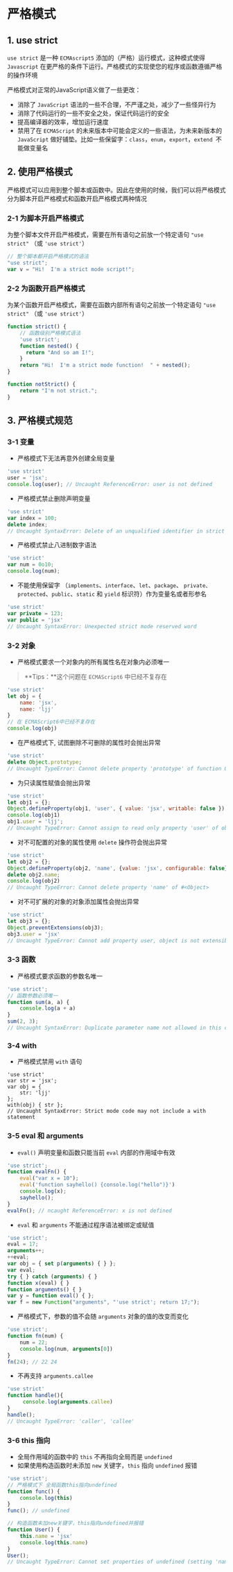 # 严格模式



## 1. use strict

`use strict` 是一种 `ECMAscript5` 添加的（严格）运行模式，这种模式使得 `Javascript` 在更严格的条件下运行。严格模式的实现使您的程序或函数遵循严格的操作环境

严格模式对正常的JavaScript语义做了一些更改：

- 消除了 `JavaScript` 语法的一些不合理，不严谨之处，减少了一些怪异行为
- 消除了代码运行的一些不安全之处，保证代码运行的安全
- 提高编译器的效率，增加运行速度
- 禁用了在 `ECMAScript` 的未来版本中可能会定义的一些语法，为未来新版本的`JavaScript` 做好铺垫。比如一些保留字：`class`，`enum`，`export`，`extend `不能做变量名



## 2. 使用严格模式

严格模式可以应用到整个脚本或函数中。因此在使用的时候，我们可以将严格模式分为脚本开启严格模式和函数开启严格模式两种情况



### 2-1 为脚本开启严格模式

为整个脚本文件开启严格模式，需要在所有语句之前放一个特定语句 `"use strict"` （或 `'use strict'`）

```js
// 整个脚本都开启严格模式的语法
"use strict";
var v = "Hi!  I'm a strict mode script!";
```



### 2-2 为函数开启严格模式

为某个函数开启严格模式，需要在函数内部所有语句之前放一个特定语句 `"use strict"` （或 `'use strict'`）

```js
function strict() {
    // 函数级别严格模式语法
    'use strict';
    function nested() {
      return "And so am I!";
    }
    return "Hi!  I'm a strict mode function!  " + nested();
}

function notStrict() {
    return "I'm not strict.";
}
```



## 3. 严格模式规范

### 3-1 变量

* 严格模式下无法再意外创建全局变量

```js
'use strict'
user = 'jsx';
console.log(user); // Uncaught ReferenceError: user is not defined
```



* 严格模式禁止删除声明变量

```js
'use strict'
var index = 100;
delete index;
// Uncaught SyntaxError: Delete of an unqualified identifier in strict mode
```



* 严格模式禁止八进制数字语法

```js
'use strict'
var num = 0o10;
console.log(num);
```



* 不能使用保留字 （`implements`、`interface`、`let`、`package`、 `private、protected`、`public`、`static`  和  `yield`  标识符）作为变量名或者形参名

```js
'use strict'
var private = 123;
var public = 'jsx'
// Uncaught SyntaxError: Unexpected strict mode reserved word
```



### 3-2 对象

* 严格模式要求一个对象内的所有属性名在对象内必须唯一

> **Tips：**这个问题在 `ECMAScript6` 中已经不复存在

```js
'use strict'
let obj = {
    name: 'jsx',
    name: 'ljj'
}
// 在 ECMAScript6中已经不复存在
console.log(obj)
```



* 在严格模式下, 试图删除不可删除的属性时会抛出异常

```js
'use strict'
delete Object.prototype;
// Uncaught TypeError: Cannot delete property 'prototype' of function Object() { [native code] }
```



* 为只读属性赋值会抛出异常

```js
'use strict'
let obj1 = {};
Object.defineProperty(obj1, 'user', { value: 'jsx', writable: false });
console.log(obj1)
obj1.user = 'ljj';
// Uncaught TypeError: Cannot assign to read only property 'user' of object '#<Object>'
```



* 对不可配置的对象的属性使用 `delete` 操作符会抛出异常

```js
'use strict'
let obj2 = {};
Object.defineProperty(obj2, 'name', {value: 'jsx', configurable: false})
delete obj2.name;
console.log(obj2)
// Uncaught TypeError: Cannot delete property 'name' of #<Object>
```



* 对不可扩展的对象的对象添加属性会抛出异常

```js
'use strict'
let obj3 = {};
Object.preventExtensions(obj3);
obj3.user = 'jsx'
// Uncaught TypeError: Cannot add property user, object is not extensible
```



### 3-3 函数

*  严格模式要求函数的参数名唯一

```js
'use strict';
// 函数参数必须唯一
function sum(a, a) {
    console.log(a + a)
}
sum(2, 3);
// Uncaught SyntaxError: Duplicate parameter name not allowed in this context
```



### 3-4 with

* 严格模式禁用 `with` 语句

```
'use strict'
var str = 'jsx';
var obj = {
    str: 'ljj'
};
with(obj) { str };
// Uncaught SyntaxError: Strict mode code may not include a with statement 
```



### 3-5 eval 和 arguments

* `eval()` 声明变量和函数只能当前 `eval` 内部的作用域中有效

```js
'use strict';
function evalFn() {
    eval("var x = 10");
    eval('function sayhello() {console.log("hello")}')
    console.log(x); 
    sayhello();
}
evalFn(); // ncaught ReferenceError: x is not defined
```



* `eval` 和 `arguments` 不能通过程序语法被绑定或赋值

```js
'use strict';
eval = 17;
arguments++;
++eval;
var obj = { set p(arguments) { } };
var eval;
try { } catch (arguments) { }
function x(eval) { }
function arguments() { }
var y = function eval() { };
var f = new Function("arguments", "'use strict'; return 17;");
```



* 严格模式下，参数的值不会随 `arguments` 对象的值的改变而变化

```js
'use strict';
function fn(num) {
    num = 22;
    console.log(num, arguments[0])
}
fn(24); // 22 24
```



* 不再支持 `arguments.callee`

```js
'use strict'
function handle(){
     console.log(arguments.callee)
}
handle();
// Uncaught TypeError: 'caller', 'callee'
```



### 3-6 this 指向

* 全局作用域的函数中的 `this` 不再指向全局而是 `undefined`
* 如果使用构造函数时未添加 `new` 关键字，`this` 指向 `undefined` 报错

```js
'use strict';
// 严格模式下 全局函数this指向undefined
function func() {
    console.log(this)
}
func(); // undefined

// 构造函数未加new关键字，this指向undefined并报错
function User() {
    this.name = 'jsx'
    console.log(this.name)
}
User();
// Uncaught TypeError: Cannot set properties of undefined (setting 'name')
```


